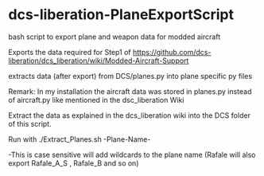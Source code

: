 # dcs-liberation-PlaneExportScript
bash script to export plane and weapon data for modded aircraft

Exports the data required for Step1 of 
https://github.com/dcs-liberation/dcs_liberation/wiki/Modded-Aircraft-Support

extracts data (after export) from DCS/planes.py into plane specific py files 

Remark: In my installation the aircraft data was stored in planes.py instead of aircraft.py like mentioned in the dsc_liberation Wiki


Extract the data as explained in the dcs_liberation wiki into the DCS folder of this script.

Run with 
./Extract_Planes.sh -Plane-Name-

-This is case sensitive will add wildcards to the plane name (Rafale will also export Rafale_A_S , Rafale_B and so on)


